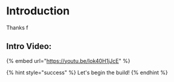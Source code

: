 # Introduction

Thanks f



## Intro Video:

{% embed url="https://youtu.be/Iok40H1jJcE" %}



{% hint style="success" %}
Let's begin the build!
{% endhint %}
